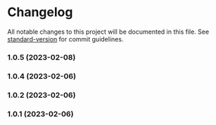 # Changelog

All notable changes to this project will be documented in this file. See [standard-version](https://github.com/conventional-changelog/standard-version) for commit guidelines.

### 1.0.5 (2023-02-08)

### 1.0.4 (2023-02-06)

### 1.0.2 (2023-02-06)

### 1.0.1 (2023-02-06)
